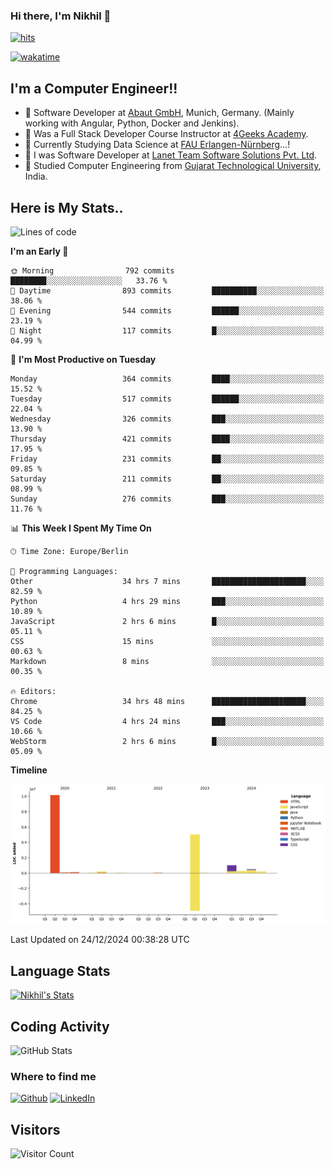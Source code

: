 ### Hi there, I'm Nikhil 👋

[![hits](https://hits.sh/github.com/silentsoft/hits.svg?color=2311cc)](https://hits.sh/github.com/silentsoft/hits/)

[![wakatime](https://wakatime.com/badge/user/369b6a3a-7953-4ff9-b7c7-be53d0a7ccc6.svg)](https://wakatime.com/@369b6a3a-7953-4ff9-b7c7-be53d0a7ccc6)

## I'm a  Computer Engineer!!

- 🌱 Software Developer at [Abaut GmbH](https://www.abaut.de/), Munich, Germany. (Mainly working with Angular, Python, Docker and Jenkins).
- 🌱 Was a Full Stack Developer Course Instructor at [4Geeks Academy](https://4geeks.com/).
- 🌱 Currently Studying Data Science at [FAU Erlangen-Nürnberg](https://www.fau.de/)...!
- 🌱 I was Software Developer at [Lanet Team Software Solutions Pvt. Ltd](https://lanetteam.com/).
- 🌱 Studied Computer Engineering from [Gujarat Technological University](https://www.gtu.ac.in/), India.

<h2>Here is My Stats..</h2>

<!--START_SECTION:waka-->
![Lines of code](https://img.shields.io/badge/From%20Hello%20World%20I%27ve%20Written-17.5%20million%20lines%20of%20code-blue)

**I'm an Early 🐤** 

```text
🌞 Morning                792 commits         ████████░░░░░░░░░░░░░░░░░   33.76 % 
🌆 Daytime                893 commits         ██████████░░░░░░░░░░░░░░░   38.06 % 
🌃 Evening                544 commits         ██████░░░░░░░░░░░░░░░░░░░   23.19 % 
🌙 Night                  117 commits         █░░░░░░░░░░░░░░░░░░░░░░░░   04.99 % 
```
📅 **I'm Most Productive on Tuesday** 

```text
Monday                   364 commits         ████░░░░░░░░░░░░░░░░░░░░░   15.52 % 
Tuesday                  517 commits         ██████░░░░░░░░░░░░░░░░░░░   22.04 % 
Wednesday                326 commits         ███░░░░░░░░░░░░░░░░░░░░░░   13.90 % 
Thursday                 421 commits         ████░░░░░░░░░░░░░░░░░░░░░   17.95 % 
Friday                   231 commits         ██░░░░░░░░░░░░░░░░░░░░░░░   09.85 % 
Saturday                 211 commits         ██░░░░░░░░░░░░░░░░░░░░░░░   08.99 % 
Sunday                   276 commits         ███░░░░░░░░░░░░░░░░░░░░░░   11.76 % 
```


📊 **This Week I Spent My Time On** 

```text
🕑︎ Time Zone: Europe/Berlin

💬 Programming Languages: 
Other                    34 hrs 7 mins       █████████████████████░░░░   82.59 % 
Python                   4 hrs 29 mins       ███░░░░░░░░░░░░░░░░░░░░░░   10.89 % 
JavaScript               2 hrs 6 mins        █░░░░░░░░░░░░░░░░░░░░░░░░   05.11 % 
CSS                      15 mins             ░░░░░░░░░░░░░░░░░░░░░░░░░   00.63 % 
Markdown                 8 mins              ░░░░░░░░░░░░░░░░░░░░░░░░░   00.35 % 

🔥 Editors: 
Chrome                   34 hrs 48 mins      █████████████████████░░░░   84.25 % 
VS Code                  4 hrs 24 mins       ███░░░░░░░░░░░░░░░░░░░░░░   10.66 % 
WebStorm                 2 hrs 6 mins        █░░░░░░░░░░░░░░░░░░░░░░░░   05.09 % 
```

**Timeline**

![Lines of Code chart](https://raw.githubusercontent.com/nikhilmaguwala/nikhilmaguwala/main/assets/bar_graph.png)


 Last Updated on 24/12/2024 00:38:28 UTC
<!--END_SECTION:waka-->

<h2>Language Stats</h2>

[![Nikhil's Stats](https://github-readme-stats.vercel.app/api/wakatime?username=nikhilmaguwala&layout=compact&title=Stats)](https://github.com/nikhilmaguwala)


<h2>Coding Activity</h2>

<p><img src="https://wakatime.com/share/@nikhilmaguwala/7dd532b8-3e5e-4c26-8c46-68cc27712a92.svg" alt="GitHub Stats"></p>

<h3>Where to find me</h3>
<p>
    <a href="https://github.com/nikhilmaguwala" target="_blank"><img alt="Github" src="https://img.shields.io/badge/GitHub-%2312100E.svg?&style=for-the-badge&logo=Github&logoColor=white" /></a>
    <a href="https://www.linkedin.com/in/nikhil-maguwala" target="_blank"><img alt="LinkedIn" src="https://img.shields.io/badge/linkedin-%230077B5.svg?&style=for-the-badge&logo=linkedin&logoColor=white" /></a> 
</p>


<h2>Visitors</h2>

![Visitor Count](https://profile-counter.glitch.me/nikhilmaguwala/count.svg)

[website]: https://nikhilmaguwala.github.io/
[instagram]: https://www.instagram.com/nikhil_maguwala/
[linkedin]: https://www.linkedin.com/in/nikhil-maguwala/

